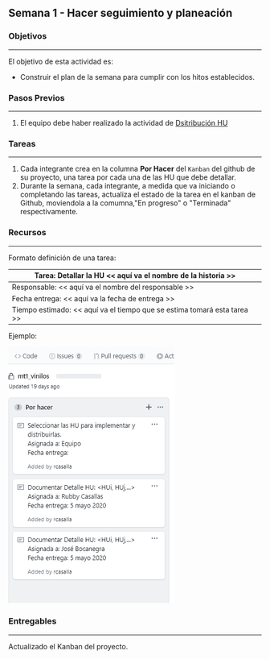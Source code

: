 ## Semana 1 - Hacer seguimiento y planeación




### Objetivos
----
El objetivo de esta actividad es:

* Construir el plan de la semana para cumplir con los hitos establecidos. 
 
   
### Pasos Previos
----

1. El equipo debe haber realizado la actividad de [Dsitribución HU](https://ticsw.github.io/mt1_guias_proyecto/semanas/semana1/s1_distribucion)


### Tareas
----

1. Cada integrante crea en la columna **Por Hacer** del `Kanban` del github de su proyecto, una tarea por cada una de las HU que debe detallar. 
2. Durante la semana, cada integrante, a medida que va iniciando o completando las tareas, actualiza el 
   estado de la tarea en el kanban de Github, moviendola a la comumna,"En progreso" o "Terminada" respectivamente. 

### Recursos
---

Formato definición de una tarea:


|Tarea: Detallar la HU \<\< aquí va el nombre de la historia >>|
|--|
|Responsable: \<\< aquí va el nombre del responsable >>|
|Fecha entrega: \<\< aquí va la fecha de entrega  >>|
|Tiempo estimado: \<\< aquí va el tiempo que se estima tomará esta tarea >>|

Ejemplo: 

![](./../../assets/images/kanbanTODO.PNG)

### Entregables
---

Actualizado el Kanban del proyecto.